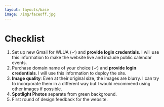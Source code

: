 ```yaml
---
layout: layouts/base
image: /img/faceoff.jpg
---
```


# Checklist

1. Set up new Gmail for WLUA (✓) and **provide login credentials**.  I will use this information to make the website live and include public calendar events.
2. Purchase domain name of your choice (✓) and **provide login credentials**.  I will use this information to deploy the site.
3. **Image quality**: Even at their original size, the images are blurry.  I can try to incorporate them in a different way but I would recommend using other images if possible.
4. **Spotlight Photos** separate from green background. 
5. First round of design feedback for the website.




